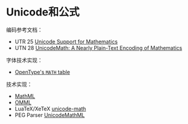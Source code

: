 # Unicode和公式

编码参考文档：
* UTR 25 [Unicode Support for Mathematics](https://www.unicode.org/reports/tr25/)
* UTN 28 [UnicodeMath: A Nearly Plain-Text Encoding of Mathematics](https://www.unicode.org/notes/tn28/)

字体技术实现：
* [OpenType's `MATH` table](https://learn.microsoft.com/en-us/typography/opentype/spec/math)

技术实现：
* [MathML](https://developer.mozilla.org/en-US/docs/Web/MathML)
* [OMML](https://learn.microsoft.com/en-us/archive/blogs/murrays/mathml-and-ecma-math-omml)
* LuaTeX/XeTeX [unicode-math](https://ctan.org/pkg/unicode-math)
* PEG Parser [UnicodeMathML](https://github.com/doersino/UnicodeMathML)
